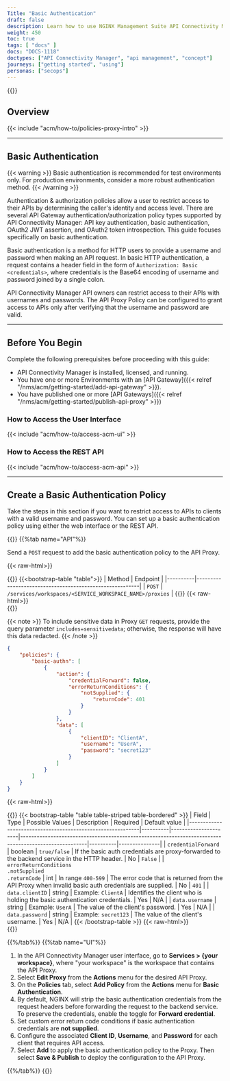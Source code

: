 ```yaml
---
Title: "Basic Authentication"
draft: false
description: Learn how to use NGINX Management Suite API Connectivity Manager to secure API Gateways by applying a basic authentication policy.
weight: 450
toc: true
tags: [ "docs" ]
docs: "DOCS-1118"
doctypes: ["API Connectivity Manager", "api management", "concept"]
journeys: ["getting started", "using"]
personas: ["secops"]
---
```


{{<custom-styles>}}

## Overview

{{< include "acm/how-to/policies-proxy-intro" >}}

---

## Basic Authentication

{{< warning >}} Basic authentication is recommended for test environments only. For production environments, consider a more robust authentication method. {{< /warning >}}

Authentication & authorization policies allow a user to restrict access to their APIs by determining the caller's identity and access level. There are several API Gateway authentication/authorization policy types supported by API Connectivity Manager: API key authentication, basic authentication, OAuth2 JWT assertion, and OAuth2 token introspection. This guide focuses specifically on basic authentication.

Basic authentication is a method for HTTP users to provide a username and password when making an API request. In basic HTTP authentication, a request contains a header field in the form of `Authorization: Basic <credentials>`, where credentials is the Base64 encoding of username and password joined by a single colon.

API Connectivity Manager API owners can restrict access to their APIs with usernames and passwords. The API Proxy Policy can be configured to grant access to APIs only after verifying that the username and password are valid.

---

## Before You Begin

Complete the following prerequisites before proceeding with this guide:

- API Connectivity Manager is installed, licensed, and running.
- You have one or more Environments with an [API Gateway]({{< relref "/nms/acm/getting-started/add-api-gateway" >}}).
- You have published one or more [API Gateways]({{< relref "/nms/acm/getting-started/publish-api-proxy" >}})

### How to Access the User Interface

{{< include "acm/how-to/access-acm-ui" >}}

### How to Access the REST API

{{< include "acm/how-to/access-acm-api" >}}

---

## Create a Basic Authentication Policy

Take the steps in this section if you want to restrict access to APIs to clients with a valid username and password. You can set up a basic authentication policy using either the web interface or the REST API.

{{<tabs name="add_basic_auth_policy">}}
{{%tab name="API"%}}

Send a `POST` request to add the basic authentication policy to the API Proxy.

{{< raw-html>}}<div class="table-responsive">{{</raw-html>}}
{{<bootstrap-table "table">}}
| Method   | Endpoint                                                |
|----------|---------------------------------------------------------|
| `POST`   | `/services/workspaces/<SERVICE_WORKSPACE_NAME>/proxies` |
{{</bootstrap-table>}}
{{< raw-html>}}</div>{{</raw-html>}}

{{< note >}} To include sensitive data in Proxy `GET` requests, provide the query parameter `includes=sensitivedata`; otherwise, the response will have this data redacted. {{< /note >}}

```json
{
	"policies": {
		"basic-authn": [
			{
				"action": {
					"credentialForward": false,
					"errorReturnConditions": {
						"notSupplied": {
							"returnCode": 401
						}
					}
				},
				"data": [
					{
						"clientID": "ClientA",
						"username": "UserA",
						"password": "secret123"
					}
				]
			}
		]
	}
}
```

{{< raw-html>}}<div class="table-responsive">{{</raw-html>}}
{{< bootstrap-table "table table-striped table-bordered" >}}
| Field                                                      | Type | Possible Values      | Description                                                                                          | Required | Default value |
|------------------------------------------------------------|----------|----------------------|------------------------------------------------------------------------------------------------------|----------|---------------|
| `credentialForward`                                        | boolean  | `true/false`         | If the basic auth credentials are proxy-forwarded to the backend service in the HTTP header.         | No       | `False`       |
| `errorReturnConditions`<br>`.notSupplied`<br>`.returnCode` | int      | In range `400-599`   | The error code that is returned from the API Proxy when invalid basic auth credentials are supplied. | No       | `401`         |
| `data.clientID`                                            | string   | Example: `ClientA`   | Identifies the client who is holding the basic authentication credentials.                           | Yes      | N/A           |
| `data.username`                                            | string   | Example: `UserA`     | The value of the client's password.                                                                  | Yes      | N/A           |
| `data.password`                                            | string   | Example: `secret123` | The value of the client's username.                                                                  | Yes      | N/A           |
{{< /bootstrap-table >}}
{{< raw-html>}}</div>{{</raw-html>}}

{{%/tab%}}
{{%tab name="UI"%}}

1. In the API Connectivity Manager user interface, go to **Services > \{your workspace}**, where "your workspace" is the workspace that contains the API Proxy.
2. Select **Edit Proxy** from the **Actions** menu for the desired API Proxy.
3. On the **Policies** tab, select **Add Policy** from the **Actions** menu for **Basic Authentication**.
4. By default, NGINX will strip the basic authentication credentials from the request headers before forwarding the request to the backend service. To preserve the credentials, enable the toggle for **Forward credential**.
5. Set custom error return code conditions if basic authentication credentials are **not supplied**.
6. Configure the associated **Client ID**, **Username**, and **Password** for each client that requires API access.
7. Select **Add** to apply the basic authentication policy to the Proxy. Then select **Save & Publish** to deploy the configuration to the API Proxy.

{{%/tab%}}
{{</tabs>}}
